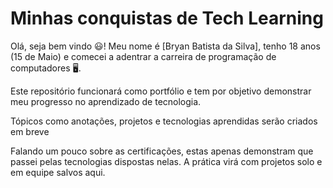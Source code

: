 # Minhas conquistas de Tech Learning

Olá, seja bem vindo 😃! Meu nome é [Bryan Batista da Silva], tenho 18 anos (15 de Maio) e comecei a adentrar a carreira de programação de computadores 🖥️.

Este repositório funcionará como portfólio e tem por objetivo demonstrar meu progresso no aprendizado de tecnologia. 

Tópicos como anotações, projetos e tecnologias aprendidas serão criados em breve

Falando um pouco sobre as certificações, estas apenas demonstram que passei pelas tecnologias dispostas nelas. A prática virá com projetos solo e em equipe salvos aqui.
